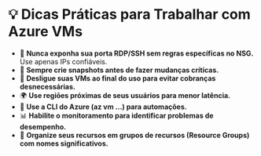 # 💡 Dicas Práticas para Trabalhar com Azure VMs

- 🔐 **Nunca exponha sua porta RDP/SSH sem regras específicas no NSG.** Use apenas IPs confiáveis.
- 💾 **Sempre crie snapshots antes de fazer mudanças críticas.**
- 💸 **Desligue suas VMs ao final do uso para evitar cobranças desnecessárias.**
- 🌍 **Use regiões próximas de seus usuários para menor latência.**
- 🧰 **Use a CLI do Azure (az vm ...) para automações.**
- 📊 **Habilite o monitoramento para identificar problemas de desempenho.**
- 📁 **Organize seus recursos em grupos de recursos (Resource Groups) com nomes significativos.**
